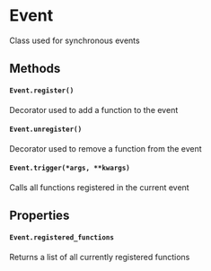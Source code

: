 # Event

Class used for synchronous events

## Methods

#### ```Event.register()```

Decorator used to add a function to the event

#### ```Event.unregister()```

Decorator used to remove a function from the event

#### ```Event.trigger(*args, **kwargs)```

Calls all functions registered in the current event

## Properties

#### ```Event.registered_functions```

Returns a list of all currently registered functions